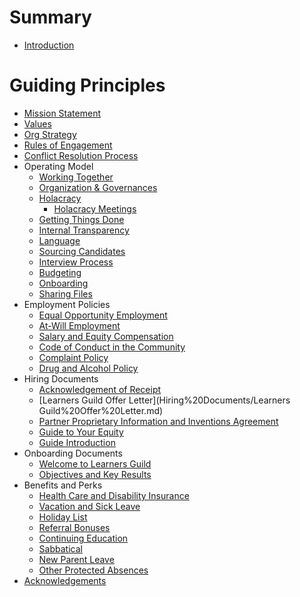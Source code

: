 # Summary

* [Introduction](README.md)
# Guiding Principles
  * [Mission Statement](Guiding%20Principles/Mission%20Statement.md)
  * [Values](Guiding%20Principles/Learners%20Guild%20Values.md)
  * [Org Strategy](Guiding%20Principles/Strategy.md)
  * [Rules of Engagement](Guiding%20Principles/Engagement.md)
  * [Conflict Resolution Process](Guiding%20Principles/Conflict.md)
* Operating Model
  * [Working Together](Operating%20Model/Working%20Together.md)
  * [Organization & Governances](Operating%20Model/Organization%20and%20Governance.md)
  * [Holacracy](Operating%20Model/Holacracy/Home.md)
    * [Holacracy Meetings](Operating%20Model/Holacracy/Holacracy-Meetings.md)
  * [Getting Things Done](Operating%20Model/GTD.md)
  * [Internal Transparency](Operating%20Model/Internal%20Transparency.md)
  * [Language](Operating%20Model/Language.md)
  * [Sourcing Candidates](Operating%20Model/Sourcing%20Candidates.md)
  * [Interview Process](Operating%20Model/Interview%20Process.md)
  * [Budgeting](Operating%20Model/Budgeting.md)
  * [Onboarding](Operating%20Model/Onboarding.md)
  * [Sharing Files](Operating%20Model/Sharing%20Files.md)
* Employment Policies
  * [Equal Opportunity Employment](Employment%20Policies/Equal%20Opportunity%20Employment.md)
  * [At-Will Employment](Employment%20Policies/At-Will%20Employment.md)
  * [Salary and Equity Compensation](Employment%20Policies/Salary%20and%20Equity%20Compensation.md)
  * [Code of Conduct in the Community](Employment%20Policies/Code%20of%20Conduct%20in%20the%20Community.md)
  * [Complaint Policy](Employment%20Policies/Complaint%20Policy.md)
  * [Drug and Alcohol Policy](Employment%20Policies/Drug%20and%20Alcohol%20Policy.md)
* Hiring Documents
  * [Acknowledgement of Receipt](Hiring%20Documents/Acknowledgment%20of%20Receipt.md)
  * [Learners Guild Offer Letter](Hiring%20Documents/Learners Guild%20Offer%20Letter.md)
  * [Partner Proprietary Information and Inventions Agreement](Hiring%20Documents/Partner%20Proprietary%20Information%20and%20Inventions%20Assignment%20Agreement.md)
  * [Guide to Your Equity](Hiring%20Documents/Guide%20to%20Your%20Equity.md)
  * [Guide Introduction](Hiring%20Documents/Guide%20Introduction.md)
* Onboarding Documents
  * [Welcome to Learners Guild](Onboarding%20Documents/Welcome%20to%20Learners%20Guild.md)
  * [Objectives and Key Results](Onboarding%20Documents/Objectives%20and%20Key%20Results.md)
* Benefits and Perks
  * [Health Care and Disability Insurance](Benefits%20and%20Perks/Healthcare%20and%20Disability%20Insurance.md)
  * [Vacation and Sick Leave](Benefits%20and%20Perks/Vacation%20and%20Sick%20Leave.md)
  * [Holiday List](Benefits%20and%20Perks/Holiday%20List.md)
  * [Referral Bonuses](Benefits%20and%20Perks/Referral%20Bonuses.md)
  * [Continuing Education](Benefits%20and%20Perks/Continuing%20Education.md)
  * [Sabbatical](Benefits%20and%20Perks/Sabbatical.md)
  * [New Parent Leave](Benefits%20and%20Perks/New%20Parent%20Leave.md)
  * [Other Protected Absences](Benefits%20and%20Perks/Other%20Protected%20Absences.md)
* [Acknowledgements](Acknowledgements.md)

